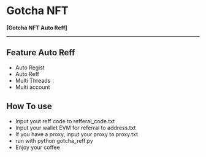 # Gotcha NFT

**[Gotcha NFT Auto Reff]**

---

## Feature Auto Reff
- Auto Regist
- Auto Reff 
- Multi Threads
- Multi account


## How To use
- Input yout reff code to refferal_code.txt
- Input your wallet EVM for referral to address.txt
- If you have a proxy, input your proxy to proxy.txt
- run with python gotcha_reff.py
- Enjoy your coffee 



